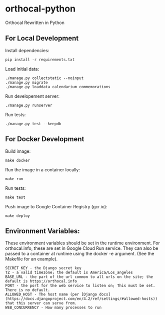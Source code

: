 # orthocal-python
Orthocal Rewritten in Python

## For Local Development

Install dependencies:

	pip install -r requirements.txt

Load initial data:

	./manage.py collectstatic --noinput
	./manage.py migrate
	./manage.py loaddata calendarium commemorations

Run developement server:

	./manage.py runserver

Run tests:

	./manage.py test --keepdb

## For Docker Development

Build image:

	make docker

Run the image in a container locally:

	make run

Run tests:

	make test

Push image to Google Container Registry (gcr.io):

	make deploy

## Environment Variables:

These environment variables should be set in the runtime environment.
For orthocal.info, these are set in Google Cloud Run service. They can
also be passed to a container at runtime using the docker -e argument.
(See the Makefile for an example).

	SECRET_KEY - the Django secret key
	TZ - a valid timezone; the default is America/Los_angeles
	BASE_URL - the part of the url common to all urls on the site; the default is https://orthocal.info
	PORT - the port for the web service to listen on; This must be set. There is no default.
	ALLOWED_HOST - The host name (per [Django docs](https://docs.djangoproject.com/en/4.2/ref/settings/#allowed-hosts)) that this server can serve from.
	WEB_CONCURRENCY - How many processes to run
